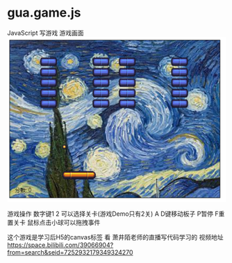 # gua.game.js
JavaScript 写游戏
游戏画面
![image](https://github.com/zhengjinmda/object/blob/master/%E6%89%93%E7%A0%96%E5%9D%97/text.png)

游戏操作
数字键1 2 可以选择关卡(游戏Demo只有2关)
A D键移动板子 P暂停 F重置关卡
鼠标点击小球可以拖拽事件

这个游戏是学习后H5的canvas标签 看 萧井陌老师的直播写代码学习的
视频地址 https://space.bilibili.com/39066904?from=search&seid=7252932179349324270

